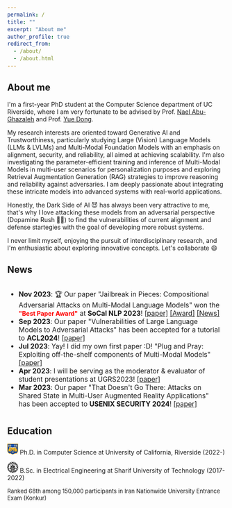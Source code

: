 ```yaml
---
permalink: /
title: ""
excerpt: "About me"
author_profile: true
redirect_from: 
  - /about/
  - /about.html
---
```


## About me

I'm a first-year PhD student at the Computer Science department of UC Riverside, where I am very fortunate to be advised by Prof. [Nael Abu-Ghazaleh](https://www.cs.ucr.edu/~nael/) and Prof. [Yue Dong](https://yuedong.us/).

My research interests are oriented toward Generative AI and Trustworthiness, particularly studying Large (Vision) Language Models (LLMs & LVLMs) and Multi-Modal Foundation Models with an emphasis on alignment, security, and reliability, all aimed at achieving scalability. I'm also investigating the parameter-efficient training and inference of Multi-Modal Models in multi-user scenarios for personalization purposes and exploring Retrieval Augmentation Generation (RAG) strategies to improve reasoning and reliability against adversaries. I am deeply passionate about integrating these intricate models into advanced systems with real-world applications. 

Honestly, the Dark Side of AI 😈 has always been very attractive to me, that's why I love attacking these models from an adversarial perspective (Dopamine Rush 🌊🧨) to find the vulnerabilities of current alignment and defense startegies with the goal of developing more robust systems. 


<!-- Here you can find my [CV](https://drive.google.com/file/d/1Ifl76axYbNrwn3AmkGRNLfZGqTpd2eEt/view?usp=share_link). -->

I never limit myself, enjoying the pursuit of interdisciplinary research, and I'm enthusiastic about exploring innovative concepts. Let's collaborate 😄

<!-- I am mostly interested in the intersection of AI and Systems. I have been working on Machine Learning Models' capacity and continual learning (Soon to be published), AR/VR privacy and security (Soon to be published), and NLP [(LLM's biases tackling from adversarial attacks perspective)](https://drive.google.com/file/d/1RCqOIbcls_TyYLF5-qF5xSh6Cb_RgwYB/view?usp=share_link).  -->


<!-- This is the front page of a website that is powered by the [academicpages template](https://github.com/academicpages/academicpages.github.io) and hosted on GitHub pages. [GitHub pages](https://pages.github.com) is a free service in which websites are built and hosted from code and data stored in a GitHub repository, automatically updating when a new commit is made to the respository. This template was forked from the [Minimal Mistakes Jekyll Theme](https://mmistakes.github.io/minimal-mistakes/) created by Michael Rose, and then extended to support the kinds of content that academics have: publications, talks, teaching, a portfolio, blog posts, and a dynamically-generated CV. You can fork [this repository](https://github.com/academicpages/academicpages.github.io) right now, modify the configuration and markdown files, add your own PDFs and other content, and have your own site for free, with no ads! An older version of this template powers my own personal website at [stuartgeiger.com](http://stuartgeiger.com), which uses [this Github repository](https://github.com/staeiou/staeiou.github.io). -->


<!-- News! 
------ -->
<!-- ## News!

<span style="font-weight:400;font-size:14px"> Nov 2023: ["Jailbreak in Pieces"](https://arxiv.org/pdf/2307.14539.pdf): Won the <span style="font-weight:700;font-size:14px;color:red">"Best Paper Award"</span> at [SoCal NLP 2023](https://socalnlp.github.io/symp23/index.html#award)!

<span style="font-weight:400;font-size:14px"> Sep 2023: ["Vulnerabilities of Large Language Models to Adversarial Attacks](https://llm-vulnerability.github.io/)" accepted to <span style="font-weight:700;font-size:14px">ACL'24 for a tutorial!</span></span>

<span style="font-weight:400;font-size:14px"> July 2023: I did my own first paper :D, [Plug and Pray: Exploiting off-the-shelf components of Multi-Modal Models](https://arxiv.org/abs/2307.14539), check it out!</span>

<span style="font-weight:400;font-size:14px"> April 2023: I will be serving as the moderator & evaluator of student presentations at [UGRS2023](https://engage.ucr.edu/symposium)!</span>
 -->
 
News
------
<font size="3">
<div style="overflow-y: auto; max-height: 300px; padding-right: 10px; font-size: 15.5px;">
<ul>
	<li>
		<b>Nov 2023</b>: 🏆 Our paper "Jailbreak in Pieces: Compositional Adversarial Attacks on Multi-Modal Language Models" won the <span style="font-weight:700;font-size:14px;color:red">"Best Paper Award"</span> at <b>SoCal NLP 2023</b>!
		<a href="https://arxiv.org/abs/2307.14539" target="_blank">[paper]</a>
    <a href="https://socalnlp.github.io/symp23/index.html#award" target="_blank">[Award]</a>
    <a href="https://www1.cs.ucr.edu/news/2023/11/19/cse-team-won-best-paper-award-socal-nlp-symposium" target="_blank">[News]</a>
	</li>
	<li>
		<b>Sep 2023</b>: Our paper "Vulnerabilities of Large Language Models to Adversarial Attacks" has been accepted for a tutorial to <b>ACL2024</b>! 
		<a href="https://arxiv.org/abs/2310.10844" target="_blank">[paper]</a>
	</li>
	<li>
		<b>Jul 2023</b>: Yay! I did my own first paper :D! "Plug and Pray: Exploiting off-the-shelf components of Multi-Modal Models" 
		<a href="https://arxiv.org/abs/2307.14539v1" target="_blank">[paper]</a>
	</li>
	<li>
		<b>Apr 2023</b>: I will be serving as the moderator & evaluator of student presentations at UGRS2023! 
		<a href="https://engage.ucr.edu/symposium" target="_blank">[paper]</a>
	</li>
	<li>
		<b>Mar 2023</b>: Our paper "That Doesn't Go There: Attacks on Shared State in Multi-User Augmented Reality Applications" has been accepted to <b>USENIX SECURITY 2024</b>! 
		<a href="https://arxiv.org/abs/2308.09146">[paper]</a>
	</li>
</ul>
</div>
</font>

Education
------
<img src="images/ucr.png" width="25" height="25"><span style="font-weight:400;font-size:14px"> Ph.D. in Computer Science at University of California, Riverside (2022-)</span>

<img src="images/sharif.svg" width="25" height="25"><span style="font-weight:400;font-size:14px"> B.Sc. in Electrical Engineering at Sharif University of Technology (2017-2022)</span>
<p style="font-weight:400;font-size:13px">Ranked 68th among 150,000 participants in Iran Nationwide University Entrance Exam (Konkur)</p>

<!-- A data-driven personal website
======
Like many other Jekyll-based GitHub Pages templates, academicpages makes you separate the website's content from its form. The content & metadata of your website are in structured markdown files, while various other files constitute the theme, specifying how to transform that content & metadata into HTML pages. You keep these various markdown (.md), YAML (.yml), HTML, and CSS files in a public GitHub repository. Each time you commit and push an update to the repository, the [GitHub pages](https://pages.github.com/) service creates static HTML pages based on these files, which are hosted on GitHub's servers free of charge.

Many of the features of dynamic content management systems (like Wordpress) can be achieved in this fashion, using a fraction of the computational resources and with far less vulnerability to hacking and DDoSing. You can also modify the theme to your heart's content without touching the content of your site. If you get to a point where you've broken something in Jekyll/HTML/CSS beyond repair, your markdown files describing your talks, publications, etc. are safe. You can rollback the changes or even delete the repository and start over -- just be sure to save the markdown files! Finally, you can also write scripts that process the structured data on the site, such as [this one](https://github.com/academicpages/academicpages.github.io/blob/master/talkmap.ipynb) that analyzes metadata in pages about talks to display [a map of every location you've given a talk](https://academicpages.github.io/talkmap.html). -->

<!-- Getting started
======
1. Register a GitHub account if you don't have one and confirm your e-mail (required!)
1. Fork [this repository](https://github.com/academicpages/academicpages.github.io) by clicking the "fork" button in the top right. 
1. Go to the repository's settings (rightmost item in the tabs that start with "Code", should be below "Unwatch"). Rename the repository "[your GitHub username].github.io", which will also be your website's URL.
1. Set site-wide configuration and create content & metadata (see below -- also see [this set of diffs](http://archive.is/3TPas) showing what files were changed to set up [an example site](https://getorg-testacct.github.io) for a user with the username "getorg-testacct")
1. Upload any files (like PDFs, .zip files, etc.) to the files/ directory. They will appear at https://[your GitHub username].github.io/files/example.pdf.  
1. Check status by going to the repository settings, in the "GitHub pages" section

Site-wide configuration
------
The main configuration file for the site is in the base directory in [_config.yml](https://github.com/academicpages/academicpages.github.io/blob/master/_config.yml), which defines the content in the sidebars and other site-wide features. You will need to replace the default variables with ones about yourself and your site's github repository. The configuration file for the top menu is in [_data/navigation.yml](https://github.com/academicpages/academicpages.github.io/blob/master/_data/navigation.yml). For example, if you don't have a portfolio or blog posts, you can remove those items from that navigation.yml file to remove them from the header. 

Create content & metadata
------
For site content, there is one markdown file for each type of content, which are stored in directories like _publications, _talks, _posts, _teaching, or _pages. For example, each talk is a markdown file in the [_talks directory](https://github.com/academicpages/academicpages.github.io/tree/master/_talks). At the top of each markdown file is structured data in YAML about the talk, which the theme will parse to do lots of cool stuff. The same structured data about a talk is used to generate the list of talks on the [Talks page](https://academicpages.github.io/talks), each [individual page](https://academicpages.github.io/talks/2012-03-01-talk-1) for specific talks, the talks section for the [CV page](https://academicpages.github.io/cv), and the [map of places you've given a talk](https://academicpages.github.io/talkmap.html) (if you run this [python file](https://github.com/academicpages/academicpages.github.io/blob/master/talkmap.py) or [Jupyter notebook](https://github.com/academicpages/academicpages.github.io/blob/master/talkmap.ipynb), which creates the HTML for the map based on the contents of the _talks directory).

**Markdown generator**

I have also created [a set of Jupyter notebooks](https://github.com/academicpages/academicpages.github.io/tree/master/markdown_generator
) that converts a CSV containing structured data about talks or presentations into individual markdown files that will be properly formatted for the academicpages template. The sample CSVs in that directory are the ones I used to create my own personal website at stuartgeiger.com. My usual workflow is that I keep a spreadsheet of my publications and talks, then run the code in these notebooks to generate the markdown files, then commit and push them to the GitHub repository.

How to edit your site's GitHub repository
------
Many people use a git client to create files on their local computer and then push them to GitHub's servers. If you are not familiar with git, you can directly edit these configuration and markdown files directly in the github.com interface. Navigate to a file (like [this one](https://github.com/academicpages/academicpages.github.io/blob/master/_talks/2012-03-01-talk-1.md) and click the pencil icon in the top right of the content preview (to the right of the "Raw | Blame | History" buttons). You can delete a file by clicking the trashcan icon to the right of the pencil icon. You can also create new files or upload files by navigating to a directory and clicking the "Create new file" or "Upload files" buttons. 

Example: editing a markdown file for a talk
![Editing a markdown file for a talk](/images/editing-talk.png)

For more info
------
More info about configuring academicpages can be found in [the guide](https://academicpages.github.io/markdown/). The [guides for the Minimal Mistakes theme](https://mmistakes.github.io/minimal-mistakes/docs/configuration/) (which this theme was forked from) might also be helpful. -->
